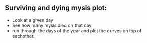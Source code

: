 ## Surviving and dying mysis plot: 

- Look at a given day
- See how many mysis died on that day
- run through the days of the year and plot the curves on top of eachother. 


